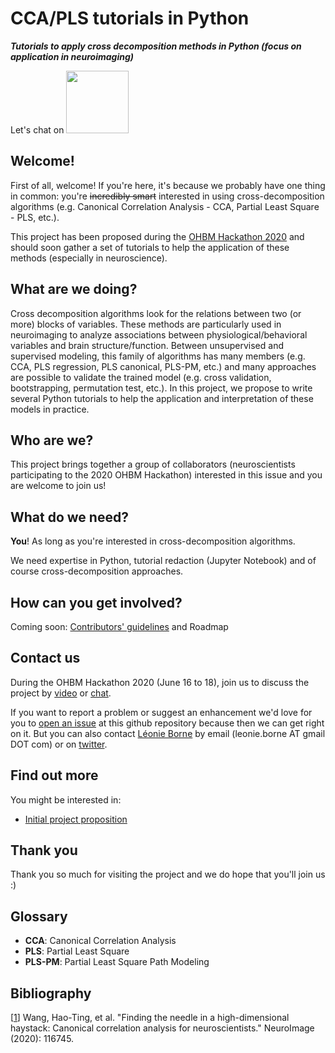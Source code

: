 # CCA/PLS tutorials in Python
***Tutorials to apply cross decomposition methods in Python (focus on application in neuroimaging)***

Let's chat on <a href="https://mattermost.brainhack.org/brainhack/channels/pls-tuto">
  <img src="http://www.mattermost.org/wp-content/uploads/2016/03/logoHorizontal.png" width=100px>
</a>

## Welcome!

First of all, welcome! If you're here, it's because we probably have one thing in common: you're ~~incredibly smart~~ interested in using cross-decomposition algorithms (e.g. Canonical Correlation Analysis - CCA, Partial Least Square - PLS, etc.).

This project has been proposed during the [OHBM Hackathon 2020](https://ohbm.github.io/hackathon2020/) and should soon gather a set of tutorials to help the application of these methods (especially in neuroscience). 

## What are we doing?

Cross decomposition algorithms look for the relations between two (or more) blocks of variables. These methods are particularly used in neuroimaging to analyze associations between physiological/behavioral variables and brain structure/function.
Between unsupervised and supervised modeling, this family of algorithms has many members (e.g. CCA, PLS regression, PLS canonical, PLS-PM, etc.) and many approaches are possible to validate the trained model (e.g. cross validation, bootstrapping, permutation test, etc.).
In this project, we propose to write several Python tutorials to help the application and interpretation of these models in practice.

## Who are we?

This project brings together a group of collaborators (neuroscientists participating to the 2020 OHBM Hackathon) interested in this issue and you are welcome to join us!

## What do we need?

**You**! As long as you're interested in cross-decomposition algorithms.

We need expertise in Python, tutorial redaction (Jupyter Notebook) and of course cross-decomposition approaches.

## How can you get involved?

Coming soon: [Contributors' guidelines](CONTRIBUTING.md) and Roadmap

## Contact us
During the OHBM Hackathon 2020 (June 16 to 18), join us to discuss the project by [video](https://meet.jit.si/PLStuto) or [chat](https://mattermost.brainhack.org/brainhack/channels/pls-tuto).

If you want to report a problem or suggest an enhancement we'd love for you to [open an issue](../../issues) at this github repository because then we can get right on it. But you can also contact [Léonie Borne](https://www.newcastle.edu.au/profile/leonie-borne-749) by email (leonie.borne AT gmail DOT com) or on [twitter](https://twitter.com/LeonieBorne).

## Find out more
You might be interested in:

* [Initial project proposition](https://github.com/ohbm/hackathon2020/issues/149)

## Thank you
Thank you so much for visiting the project and we do hope that you'll join us :)

## Glossary
* **CCA**: Canonical Correlation Analysis
* **PLS**: Partial Least Square
* **PLS-PM**: Partial Least Square Path Modeling

## Bibliography
[[1]] Wang, Hao-Ting, et al. "Finding the needle in a high-dimensional haystack: Canonical correlation analysis for neuroscientists." NeuroImage (2020): 116745.

[1]: https://doi.org/10.1016/j.neuroimage.2020.116745
